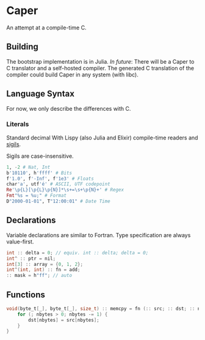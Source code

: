 # Caper
An attempt at a compile-time C.

## Building

The bootstrap implementation is in Julia.
_In future_:
There will be a Caper to C translator and a self-hosted compiler.
The generated C translation of the compiler could build Caper in any system (with libc).

## Language Syntax

For now, we only describe the differences with C.

### Literals

Standard decimal With Lispy (also Julia and Elixir) compile-time
readers and [sigils](https://en.wikipedia.org/wiki/Sigil_(computer_programming)#Literal_affixes).

Sigils are case-insensitive.

```elixir
1, -2 # Nat, Int
b'10110', h'ffff' # Bits
f'1.0', f'-Inf', f'1e3' # Floats
char'a', utf'é' # ASCII, UTF codepoint
Re'\p{L}[\p{L}\p{N}]*\s+=\s+\p{N}+' # Regex
Fmt"%s = %u;" # Format
D"2000-01-01", T"12:00:01" # Date Time
```

## Declarations

Variable declarations are similar to Fortran.
Type specification are always value-first.

```c
int :: delta = 0; // equiv. int :: delta; delta = 0;
int^ :: ptr = nil;
int[3] :: array = {0, 1, 2};
int^(int, int) :: fn = add;
:: mask = h"ff"; // auto
```

## Functions

```c
void(byte_t[_], byte_t[_], size_t) :: memcpy = fn (:: src; :: dst; :: nbytes;) {
    for (; nbytes > 0; nbytes -= 1) {
        dst[nbytes] = src[nbytes];
    }
}
```
